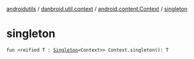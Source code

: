 [androidutils](../../index.md) / [danbroid.util.context](../index.md) / [android.content.Context](index.md) / [singleton](./singleton.md)

# singleton

`fun <reified T : `[`Singleton`](../-singleton/index.md)`<Context>> Context.singleton(): T`